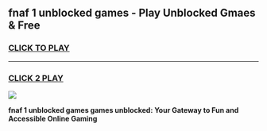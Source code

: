
## fnaf 1 unblocked games - Play Unblocked Gmaes & Free
<h3>
<a href="https://news.freeplayer.one?title=fnaf_1_unblocked_games&ref=23F">CLICK TO PLAY</a></h3>
<hr>

<h3>
<a href="https://news.freeplayer.one?title=fnaf_1_unblocked_games&ref=23F">CLICK 2 PLAY</a>
  
</h3>

<a href="https://news.freeplayer.one?title=fnaf_1_unblocked_games&ref=23F/"><img src="https://clearcache.store/games.png"></a>


**fnaf 1 unblocked games games unblocked: Your Gateway to Fun and Accessible Online Gaming**
